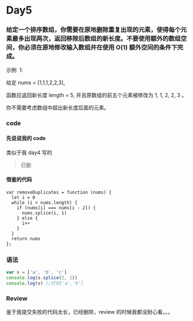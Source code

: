 # Day5

### 给定一个排序数组，你需要在原地删除重复出现的元素，使得每个元素最多出现两次，返回移除后数组的新长度。不要使用额外的数组空间，你必须在原地修改输入数组并在使用 O(1) 额外空间的条件下完成。

示例  1:

给定 nums = [1,1,1,2,2,3],

函数应返回新长度 length = 5, 并且原数组的前五个元素被修改为 1, 1, 2, 2, 3 。

你不需要考虑数组中超出新长度后面的元素。

### code

#### 先说说我的 code

类似于我 day4 写的

> 已删

#### 借鉴的代码

```JS
var removeDuplicates = function (nums) {
  let i = 0
  while (i < nums.length) {
    if (nums[i] === nums[i - 2]) {
      nums.splice(i, 1)
    } else {
      i++
    }
  }
  return nums
};
```

### 语法

```js
var s = ['a', 'b', 'c']
console.log(s.splice(2, 1))
console.log(s) //打印['a','b']
```

### Review

鉴于我提交失败的代码太长，已经删除，review 的时候我都没耐心看。。。
